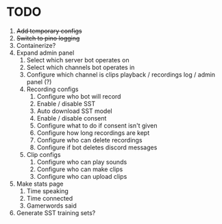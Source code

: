# TODO
1. ~~Add temporary configs~~
2. ~~Switch to pino logging~~
3. Containerize?
4. Expand admin panel
   1. Select which server bot operates on
   2. Select which channels bot operates in
   3. Configure which channel is clips playback / recordings log / admin panel (?)
   4. Recording configs
      1. Configure who bot will record
      2. Enable / disable SST
      3. Auto download SST model
      4. Enable / disable consent
      5. Configure what to do if consent isn't given
      6. Configure how long recordings are kept
      7. Configure who can delete recordings
      8. Configure if bot deletes discord messages
   5. Clip configs
      1. Configure who can play sounds
      2. Configure who can make clips
      3. Configure who can upload clips
5. Make stats page
   1. Time speaking
   2. Time connected
   3. Gamerwords said
6. Generate SST training sets?
